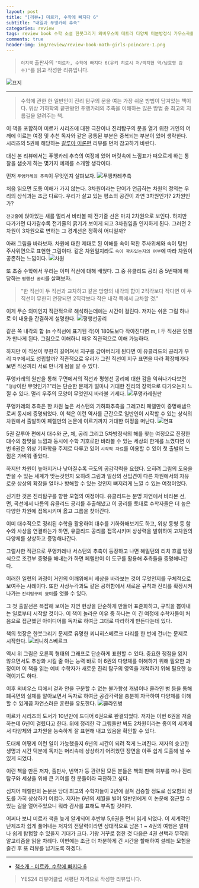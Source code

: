 ```yaml
---  
layout: post  
title: "[리뷰★] 미르카, 수학에 빠지다 6"  
subtitle: "내일과 푸앵카레 추측"  
categories: review  
tags: review book 수학 소설 한붓그리기 뫼비우스띠 테트라 다양체 미분방정식 가우스곡률 영감 끈기 푸앵카레 추측   
comments: true  
header-img: img/review/review-book-math-girls-poincare-1.png
---  
```

  
> `이지북` 출판사의 `"미르카, 수학에 빠지다 6(유키 히로시 저/박지현 역/남호영 감수)"`를 읽고 작성한 리뷰입니다.  

![표지](https://theorydb.github.io/assets/img/review/review-book-math-girls-poincare-1.png)  

---

> 수학에 관한 한 일반인이 진리 탐구의 문을 여는 가장 쉬운 방법이 담겨있는 책이다. 위상 기하학의 끝판왕인 푸앵카레의 추측을 이해하는 많은 방법 중 최고의 지름길을 알려주는 책.

이 책을 포함하여 미르카 시리즈에 대한 극찬이나 진리탐구의 문을 열기 위한 거인의 어깨에 이르는 여정 및 추천 독자와 같은 공통된 부분은 중복되는 부분이 있어 생략한다. 시리즈의 5권에 해당하는 [갈루아 이론편](https://theorydb.github.io/review/2022/10/29/review-book-math-girls-galois/) 리뷰를 먼저 참고하기 바란다. 

대신 본 리뷰에서는 푸앵카레 추측의 여정에 있어 머릿속에 느낌표가 떠오르게 하는 통찰을 샘솟게 하는 몇가지 예제를 소개할 생각이다. 

먼저 `푸앵카레의 추측`이 무엇인지 살펴보자.
![푸앵카레추측](https://theorydb.github.io/assets/img/review/review-book-math-girls-poincare-8.png)  

처음 읽으면 도통 이해가 가지 않는다. 3차원이라는 단어가 언급하는 차원의 정의는 우리의 상식과는 조금 다르다. 우리가 살고 있는 평소의 공간이 과연 3차원인가? 2차원인가?

`전깃줄`에 앉아있는 새를 멀리서 바라볼 때 전기줄 선은 마치 2차원으로 보인다. 하지만 다가가면 다가갈수록 전기줄의 굵기가 보이게 되고 3차원임을 인지하게 된다. 그러면 2차원이 3차원으로 변하는 그 경계선은 정확히 어디일까?

아래 그림을 바라보자. 차원에 대한 제대로 된 이해를 속이 꽉찬 주사위체와 속이 텅빈 주사위면으로 표현한 그림이다. 같은 차원일지라도 `속이 꽉차있는지의 여부`에 따라 차원이 공존하는 느낌이다. 
![차원](https://theorydb.github.io/assets/img/review/review-book-math-girls-poincare-6.png)  

또 초중 수학에서 우리는 이미 직선에 대해 배웠다. 그 중 유클리드 공리 중 5번째에 해당하는 `평행선 공리`를 살펴보자. 

> "한 직선이 두 직선과 교차하고 같은 방향의 내각의 합이 2직각보다 작다면 이 두 직선이 무한히 연장되면 2직각보다 작은 내각 쪽에서 교차할 것."

이게 무슨 의미인지 직관적으로 해석하는데에는 시간이 걸린다. 저자는 쉬운 그림 하나로 이 내용을 간결하게 설명한다. 
![평행선공리](https://theorydb.github.io/assets/img/review/review-book-math-girls-poincare-4.png)  

같은 쪽 내각의 합 (n 수직선에 표기된 각)이 180도보다 작아진다면 m, l 두 직선은 언젠가 만나게 된다. 그림으로 이해하니 매우 직관적으로 이해 가능하다. 

하지만 이 직선이 무한히 길어져서 지구를 감아버리게 된다면 이 유클리드의 공리가 우리 `지구`에서도 성립할까? 직관적으로 우리가 그린 직선이 지구 표면을 따라 확장해가다보면 직선끼리 서로 만나게 됨을 알 수 있다. 

푸앵카레의 원판을 통해 구면에서의 직선과 평행선 공리에 대한 감을 익혀나가다보면 "`형상`이란 무엇인가?"라는 단순한 문제가 얼마나 거대한 진리의 장벽으로 다가오는지 느낄 수 있다. 멀리 우주의 모양이 무엇인지 바라볼 기세다.
![푸앵카레원판](https://theorydb.github.io/assets/img/review/review-book-math-girls-poincare-5.png)  

푸앵카레의 추측은 한 차원 높은 서스턴의 기하화추측을 그레고리 페렐만이 증명해냄으로써 동시에 증명되었다. 이 책은 이런 역사를 근간으로 일반인이 시작할 수 있는 상식의 차원에서 출발하여 페렐만의 논문에 이르기까지 거대한 여정을 떠난다. 
![연표](https://theorydb.github.io/assets/img/review/review-book-math-girls-poincare-7.png)  

5권 갈루아 편에서 대수와 군, 체, 공리 그리고 5차방정식의 해를 찾는 여정으로 진정한 대수의 참맛을 느낌과 동시에 수학 기호로만 바라볼 수 있는 세상의 한계를 느꼈다면 이번 6권은 위상 기하학을 주제로 다루고 있어 `시각적 자료`를 이용할 수 있어 첫 출발의 느낌은 가벼워 좋았다. 

하지만 차원이 높아지거나 낮아질수록 극도의 공감각력을 요했다. 오히려 그림의 도움을 받을 수 있는 세계가 맞는것인지 오히려 그림과 일상의 선입견이 다른 차원에서의 자유로운 상상의 확장을 얼마나 방해할 수 있는 것인지 뼈저리게 느낄 수 있는 여정이었다. 

신기한 것은 진리탐구를 향한 모험의 여정이다. 유클리드는 분명 자연에서 바라본 선, 면, 곡선에서 나름의 유클리드 공리를 추출해냈고 이 공리를 토대로 수학자들은 더 높은 다양한 차원에 접목시키며 옳고 그름을 찾아간다.

이미 대수적으로 정리된 수학을 활용하여 대수를 기하화해보기도 하고, 위상 동형 등 함수와 사상을 연결하는가 하면, 유클리드 공리를 접목시키며 상상력을 발휘하여 고차원의 다양체를 상상하고 증명해나간다. 

그럴사한 직관으로 푸앵카레나 서스턴의 추측이 등장하고 나면 해밀턴의 리치 흐름 방정식으로 조건부 증명을 해내는가 하면 페렐만이 이 도구를 활용해 추측들을 증명해나간다.

이러한 일련의 과정이 거인의 어깨위에서 세상을 바라보는 것이 무엇인지를 구체적으로 보여주는 사례이다. 또한 사상누각과도 같은 공허함에서 새로운 규칙과 진리를 확장시켜나가는 `진리탐구의 묘미`를 엿볼 수 있다. 

그 첫 출발선은 복잡해 보이는 자연 현상을 단순하게 만들어 표준화하고, 규칙을 뽑아내는 일로부터 시작할 것이다. 이 책이 놀라운 이유 중 하나는 이 긴 여정에 수학자들이 처음으로 접근했던 아이디어를 독자로 하여금 그대로 따라하게 만든다는데 있다. 

책의 첫장은 한붓그리기 문제로 유명한 쾨니히스베르크 다리를 한 번에 건너는 문제로 시작한다.
![쾨니히스베르크](https://theorydb.github.io/assets/img/review/review-book-math-girls-poincare-2.png)  

역시 위 그림은 오른쪽 형태의 그래프로 단순하게 표현할 수 있다. 중요한 쟁점을 잃지 않으면서도 추상화 시킬 줄 아는 능력 바로 이 6권의 다양체를 이해하기 위해 필요한 과정이며 이 책을 읽는 예비 수학자가 새로운 진리 탐구의 영역을 개척하기 위해 필요한 능력이기도 하다. 

이후 뫼비우스 띠에서 겉과 안을 구분할 수 없는 불가향성 개념이나 클라인 병 등을 통해 폐곡면의 실체를 알아보면서 독자로 하여금 공감각력을 충분히 자극하여 다양체를 이해할 수 있게끔 자연스러운 훈련을 유도한다. 
![클라인병](https://theorydb.github.io/assets/img/review/review-book-math-girls-poincare-3.png)  

미르카 시리즈의 도서가 10년만에 드디어 6권으로 완결되었다. 저자는 이번 6권을 저술하는데 6년이 걸렸다고 한다. 위에 정리한 각 그림들만 봐도 2차원이라는 종이의 세계에서 다양체와 고차원을 능숙하게 잘 표현해 내고 있음을 확인할 수 있다. 

도대체 어떻게 이런 일이 가능했을지 6년의 시간이 되려 적게 느껴진다. 저자의 숭고한 생명과 시간 덕분에 독자는 머리속에 상상하기 어려웠던 장면을 아주 쉽게 도출해 낼 수 있게 되었다. 

이런 책을 만든 저자, 출판사, 번역가 등 관련된 모든 분들은 책의 판매 여부를 떠나 진리탐구와 세상을 위해 큰 기여를 한 분들이라 극찬하고 싶다. 

심지어 페렐만의 논문은 당대 최고의 수학자들이 2년에 걸쳐 검증할 정도로 심오함의 정도를 가히 상상하기 어렵다. 저자는 6년의 세월을 빌어 일반인에게 이 논문에 접근할 수 있는 길을 열어주었으니 뭐라 감사를 표해도 부족할 것이다. 

어쩌다 보니 미르카 책을 늦게 알게되어 후반부 5,6권을 먼저 읽게 되었다. 이 세계적인 난제조차 쉽게 풀어내는 저자의 전달력이라면 상대적으로 남은 1 ~ 4권의 여행은 얼마나 쉽게 탐험할 수 있을지 기대가 크다. 기왕 거꾸로 접한 것 다음은 4권 선택과 무작위 알고리즘을 읽을 차례다. 이번에는 조금 더 차분하게 긴 시간을 할애하여 설레는 모험을 즐긴 후 또 리뷰를 남기도록 하겠다. 

---

* [책소개 - 미르카, 수학에 빠지다 6](http://www.yes24.com/Product/Goods/111114340)

> YES24 리뷰어클럽 서평단 자격으로 작성한 리뷰입니다.